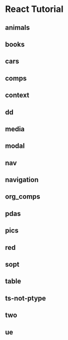 # React Tutorial

## animals
## books
## cars
## comps
## context
## dd
## media
## modal
## nav
## navigation
## org_comps
## pdas
## pics
## red
## sopt
## table
## ts-not-ptype
## two
## ue
